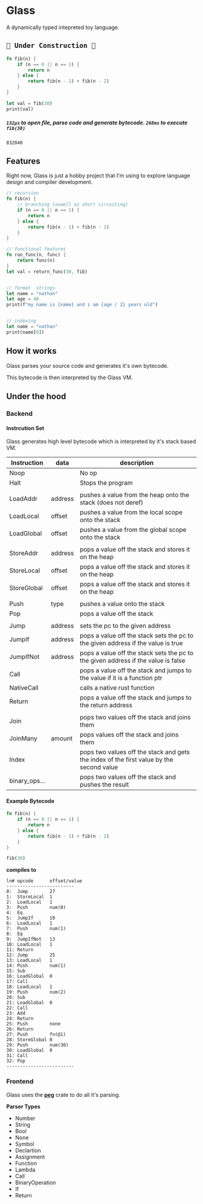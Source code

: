 # Glass 
A dynamically typed intepreted toy language.

## `🚧 Under Construction 🚧`
```rust
fn fib(n) {
    if (n == 0 || n == 1) {
        return n
    } else {
        return fib(n - 1) + fib(n - 2)
    }
}   

let val = fib(30)
print(val)
```
##### `132μs` to open file, parse code and generate bytecode. `268ms` to execute `fib(30)`
```
832040
```
## Features
Right now, Glass is just a hobby project that I'm using to explore language design and compiler development.

```rust
// recursion
fn fib(n) {
    // branching (aswell as short circuiting)
    if (n == 0 || n == 1) {
        return n
    } else {
        return fib(n - 1) + fib(n - 2)
    }
}   

// functional features
fn run_func(n, func) {
    return func(n)
}
let val = return_func(30, fib)


// format  strings
let name = "nathan"
let age = 40
print(f"my name is {name} and i am {age / 2} years old")


// indexing
let name = "nathan"
print(name[0])
```


## How it works
Glass parses your source code and generates it's own bytecode.

This bytecode is then interpreted by the Glass VM.

## Under the hood

### Backend
#### Instrcution Set
Glass generates high level bytecode which is interpreted by it's stack based VM.

| Instruction | data | description |
|---|---|---|
| Noop |  | No op |
| Halt |  | Stops the program |
|  |  |  |
| LoadAddr | address | pushes a value from the heap onto the stack (does not deref) |
| LoadLocal | offset | pushes a value from the local scope onto the stack |
| LoadGlobal | offset | pushes a value from the global scope onto the stack |
|  |  |  |
| StoreAddr | address | pops a value off the stack and stores it on the heap |
| StoreLocal | offset | pops a value off the stack and stores it on the heap |
| StoreGlobal | offset | pops a value off the stack and stores it on the heap |
|  |  |  |
| Push | type | pushes a value onto the stack |
| Pop |  | pops a value off the stack |
|  |  |  |
| Jump | address | sets the pc to the given address |
| JumpIf | address | pops a value off the stack sets the pc to the given address if the value is true |
| JumpIfNot | address | pops a value off the stack sets the pc to the given address if the value is false |
| Call |  | pops a value off the stack and jumps to the value if it is a function ptr |
| NativeCall | | calls a native rust function |
| Return |  | pops a value off the stack and jumps to the return address |
| | | |
| Join | | pops two values off the stack and joins them |
| JoinMany | amount | pops values off the stack and joins them |
| Index |  | pops two values off the stack and gets the index of the first value by the second value |
| binary_ops... |  | pops two values off the stack and pushes the result |


#### Example Bytecode

```rust
fn fib(n) {
    if (n == 0 || n == 1) {
        return n
    } else {
        return fib(n - 1) + fib(n - 2)
    }
}   

fib(30)
```
**compiles to**
```
ln#	opcode    	offset/value
-------------------------
0:	Jump    	27
1:	StoreLocal	1
2:	LoadLocal	1
3:	Push    	num(0)
4:	Eq              
5:	JumpIf  	10
6:	LoadLocal	1
7:	Push    	num(1)
8:	Eq              
9:	JumpIfNot	13
10:	LoadLocal	1
11:	Return           
12:	Jump    	25
13:	LoadLocal	1
14:	Push    	num(1)
15:	Sub              
16:	LoadGlobal	0
17:	Call              
18:	LoadLocal	1
19:	Push    	num(2)
20:	Sub              
21:	LoadGlobal	0
22:	Call              
23:	Add              
24:	Return           
25:	Push    	none
26:	Return           
27:	Push    	fn(@1)
28:	StoreGlobal	0
29:	Push    	num(30)
30:	LoadGlobal	0
31:	Call              
32:	Pop           
-------------------------
```

### Frontend
Glass uses the [**peg**](https://docs.rs/peg/latest/peg/) crate to do all it's parsing.

**Parser Types**
- Number
- String
- Bool
- None
- Symbol
- Declartion
- Assignment
- Function
- Lambda
- Call
- BinaryOperation
- If
- Return
